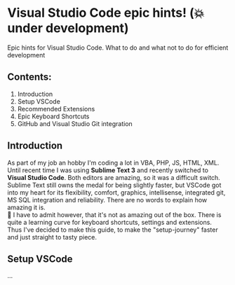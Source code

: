 # Visual Studio Code epic hints! (:collision:under development)
Epic hints for Visual Studio Code. What to do and what not to do for efficient development
## Contents:
1. Introduction
2. Setup VSCode
3. Recommended Extensions
4. Epic Keyboard Shortcuts
5. GitHub and Visual Studio Git integration

## Introduction
As part of my job an hobby I'm coding a lot in VBA, PHP, JS, HTML, XML. Until recent time I was using **Sublime Text 3** and recently switched to **Visual Studio Code**. Both editors are amazing, so it was a difficult switch. Sublime Text still owns the medal for being slightly faster, but VSCode got into my heart for its flexibility, comfort, graphics, intellisense, integrated git, MS SQL integration and reliability. There are no words to explain how amazing it is.  
:eyes: I have to admit however, that it's not as amazing out of the box. There is quite a learning curve for keyboard shortcuts, settings and extensions.  
Thus I've decided to make this guide, to make the "setup-journey" faster and just straight to tasty piece.

## Setup VSCode
...

